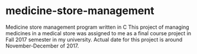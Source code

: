 # medicine-store-management
Medicine store management program written in C
This project of managing medicines in a medical store was assigned to me as a final course project in Fall 2017 semester in my university.
Actual date for this project is around November-December of 2017. 

